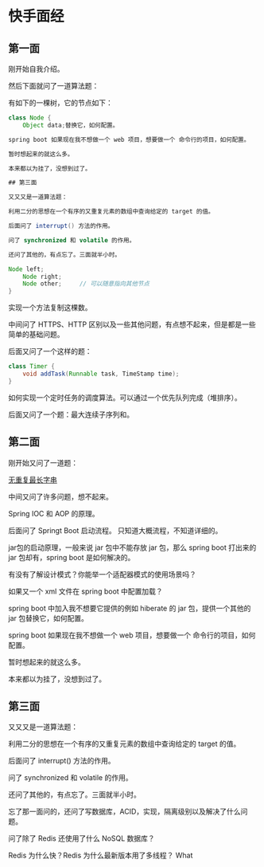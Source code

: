 # 快手面经

## 第一面

刚开始自我介绍。

然后下面就问了一道算法题：

有如下的一棵树，它的节点如下：

```java
class Node {
    Object data;替换它，如何配置。

spring boot 如果现在我不想做一个 web 项目，想要做一个 命令行的项目，如何配置。

暂时想起来的就这么多。

本来都以为挂了，没想到过了。

## 第三面

又又又是一道算法题：

利用二分的思想在一个有序的又重复元素的数组中查询给定的 target 的值。

后面问了 interrupt() 方法的作用。

问了 synchronized 和 volatile 的作用。

还问了其他的，有点忘了。三面就半小时。

Node left;
    Node right;
    Node other;     // 可以随意指向其他节点
}
```

实现一个方法复制这棵数。

中间问了 HTTPS、HTTP 区别以及一些其他问题，有点想不起来，但是都是一些简单的基础问题。

后面又问了一个这样的题：

```java
class Timer {
    void addTask(Runnable task, TimeStamp time);
}
```

如何实现一个定时任务的调度算法。可以通过一个优先队列完成（堆排序）。

后面又问了一个题：最大连续子序列和。

## 第二面

刚开始又问了一道题：

[无重复最长字串](https://leetcode-cn.com/problems/longest-substring-without-repeating-characters/)

中间又问了许多问题，想不起来。

Spring IOC 和 AOP 的原理。

后面问了 Springt Boot 启动流程。   只知道大概流程，不知道详细的。

jar包的启动原理，一般来说 jar 包中不能存放 jar 包，那么 spring boot 打出来的 jar 包却有，spring boot 是如何解决的。

有没有了解设计模式？你能举一个适配器模式的使用场景吗？

如果又一个 xml 文件在 spring boot 中配置加载？

spring boot 中加入我不想要它提供的例如 hiberate 的 jar 包，提供一个其他的 jar 包替换它，如何配置。

spring boot 如果现在我不想做一个 web 项目，想要做一个 命令行的项目，如何配置。

暂时想起来的就这么多。

本来都以为挂了，没想到过了。

## 第三面

又又又是一道算法题：

利用二分的思想在一个有序的又重复元素的数组中查询给定的 target 的值。

后面问了 interrupt() 方法的作用。

问了 synchronized 和 volatile 的作用。

还问了其他的，有点忘了。三面就半小时。

忘了那一面问的，还问了写数据库，ACID，实现，隔离级别以及解决了什么问题。

问了除了 Redis 还使用了什么 NoSQL 数据库？

Redis 为什么快？Redis 为什么最新版本用了多线程？ What